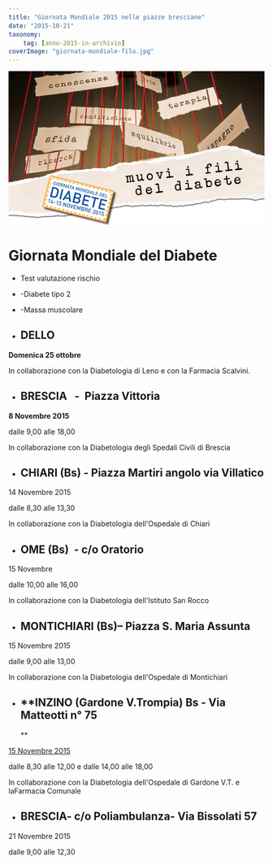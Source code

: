 ```yaml
---
title: "Giornata Mondiale 2015 nelle piazze bresciane"
date: "2015-10-21"
taxonomy: 
    tag: [anno-2015-in-archivio]
coverImage: "giornata-mondiale-filo.jpg"
---
```


![](images/giornata-mondiale-filo.jpg)

# **Giornata Mondiale del Diabete**

- Test valutazione rischio  
    
- \-Diabete tipo 2
- \-Massa muscolare

- ## **DELLO**
    

**Domenica 25 ottobre**

In collaborazione con la Diabetologia di Leno e con la Farmacia Scalvini.

- ## **BRESCIA   -  Piazza Vittoria**
    

**8 Novembre 2015**

dalle 9,00 alle 18,00

In collaborazione con la Diabetologia degli Spedali Civili di Brescia  

- ## **CHIARI (Bs) -** Piazza Martiri angolo via Villatico
    

14 Novembre 2015

dalle 8,30 alle 13,30

In collaborazione con la Diabetologia dell'Ospedale di Chiari

- ## **OME (Bs)  - c/o Oratorio**
    

15 Novembre

dalle 10,00 alle 16,00

  
In collaborazione con la Diabetologia dell'Istituto San Rocco  

- ## **MONTICHIARI (Bs)– Piazza S. Maria Assunta**
    

15 Novembre 2015

dalle 9,00 alle 13,00

  
In collaborazione con la Diabetologia dell'Ospedale di Montichiari  

- ## **INZINO (Gardone V.Trompia) Bs - Via Matteotti n° 75  
    **
    

[15 Novembre 2015](http://198.211.122.197/diabetwp/wordpress/?p=561)

dalle 8,30 alle 12,00 e dalle 14,00 alle 18,00

In collaborazione con la Diabetologia dell'Ospedale di Gardone V.T. e laFarmacia Comunale  

- ## **BRESCIA- c/o Poliambulanza- Via Bissolati 57**
    

21 Novembre 2015

dalle 9,00 alle 12,30

